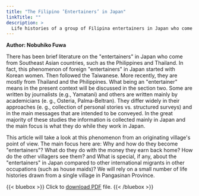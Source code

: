 ```yaml
---
title: "The Filipino ’Entertainers’ in Japan"
linkTitle: ""
description: >
  Life histories of a group of Filipina entertainers in Japan who come from a village in the Philippines
---
```

**Author: Nobuhiko Fuwa**

There has been brief literature on the "entertainers" in Japan who come from Southeast Asian countries, such as the Philippines and Thailand. In fact, this phenomenon of foreign "entertainers" in Japan started with Korean women. Then followed the Taiwanese. More recently, they are mostly from Thailand and the Philippines. What being an "entertainer" means in the present context will  be  discussed in the section two. Some are written by journalists (e.g., Yamatani) and others are written mainly by academicians (e. g., Osteria, Palma-Beltran). They differ widely in their approaches (e. g., collection of personal stories vs. structured surveys) and in the main messages that are intended to be conveyed. In the great majority of these studies the information is collected mainly in Japan and the main focus is what they do while they work in Japan.

This article will take a look at this phenomenon from an originating village's point of view. The main focus here are: Why and how do they become "entertainers"? What do they do with the money they earn back home? How do the other villagers see them? and What is special, if any, about the "entertainers" in Japan compared to other international migrants in other occupations (such as house maids)? We will rely on a small number of life histories drawn from a single village in Pangasinan Province.

{{< bluebox >}}
Click to [download PDF](https://timog.org/pdf/filipino-entertainers-in-japan.pdf) file.
{{< /bluebox >}}

